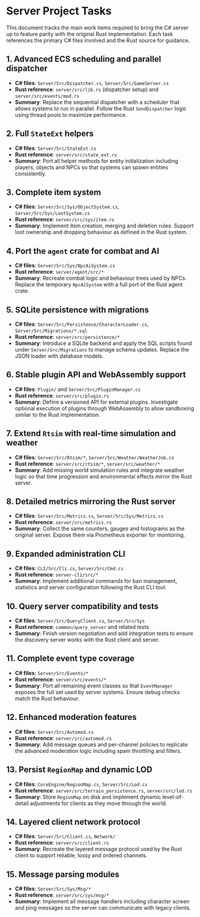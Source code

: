 # Server Project Tasks

This document tracks the main work items required to bring the C# server up to feature parity with the original Rust implementation. Each task references the primary C# files involved and the Rust source for guidance.


## 1. Advanced ECS scheduling and parallel dispatcher
- **C# files**: `Server/Src/Dispatcher.cs`, `Server/Src/GameServer.cs`
- **Rust reference**: `server/src/lib.rs` (dispatcher setup) and `server/src/events/mod.rs`
- **Summary**: Replace the sequential dispatcher with a scheduler that allows systems to run in parallel. Follow the Rust `SendDispatcher` logic using thread pools to maximize performance.

## 2. Full `StateExt` helpers
- **C# files**: `Server/Src/StateExt.cs`
- **Rust reference**: `server/src/state_ext.rs`
- **Summary**: Port all helper methods for entity initialization including players, objects and NPCs so that systems can spawn entities consistently.

## 3. Complete item system
- **C# files**: `Server/Src/Sys/ObjectSystem.cs`, `Server/Src/Sys/LootSystem.cs`
- **Rust reference**: `server/src/sys/item.rs`
- **Summary**: Implement item creation, merging and deletion rules. Support loot ownership and dropping behaviour as defined in the Rust system.

## 4. Port the `agent` crate for combat and AI
- **C# files**: `Server/Src/Sys/NpcAiSystem.cs`
- **Rust reference**: `server/agent/src/*`
- **Summary**: Recreate combat logic and behaviour trees used by NPCs. Replace the temporary `NpcAiSystem` with a full port of the Rust agent crate.

## 5. SQLite persistence with migrations
- **C# files**: `Server/Src/Persistence/CharacterLoader.cs`, `Server/Src/Migrations/*.sql`
- **Rust reference**: `server/src/persistence/*`
- **Summary**: Introduce a SQLite backend and apply the SQL scripts found under `Server/Src/Migrations` to manage schema updates. Replace the JSON loader with database models.

## 6. Stable plugin API and WebAssembly support
- **C# files**: `Plugin/` and `Server/Src/PluginManager.cs`
- **Rust reference**: `server/src/plugin.rs`
- **Summary**: Define a versioned API for external plugins. Investigate optional execution of plugins through WebAssembly to allow sandboxing similar to the Rust implementation.

## 7. Extend `Rtsim` with real-time simulation and weather
- **C# files**: `Server/Src/Rtsim/*`, `Server/Src/Weather/WeatherJob.cs`
- **Rust reference**: `server/src/rtsim/*`, `server/src/weather/*`
- **Summary**: Add missing world simulation rules and integrate weather logic so that time progression and environmental effects mirror the Rust server.

## 8. Detailed metrics mirroring the Rust server
- **C# files**: `Server/Src/Metrics.cs`, `Server/Src/Sys/Metrics.cs`
- **Rust reference**: `server/src/metrics.rs`
- **Summary**: Collect the same counters, gauges and histograms as the original server. Expose them via Prometheus exporter for monitoring.

## 9. Expanded administration CLI
- **C# files**: `CLI/Src/Cli.cs`, `Server/Src/Cmd.cs`
- **Rust reference**: `server-cli/src/*`
- **Summary**: Implement additional commands for ban management, statistics and server configuration following the Rust CLI tool.

## 10. Query server compatibility and tests
- **C# files**: `Server/Src/QueryClient.cs`, `Server/Src/Sys` 
- **Rust reference**: `common/query_server` and related tests
- **Summary**: Finish version negotiation and add integration tests to ensure the discovery server works with the Rust client and server.

## 11. Complete event type coverage
- **C# files**: `Server/Src/Events/*`
- **Rust reference**: `server/src/events/*`
- **Summary**: Port all remaining event classes so that `EventManager` exposes the full set used by server systems. Ensure debug checks match the Rust behaviour.

## 12. Enhanced moderation features
- **C# files**: `Server/Src/Automod.cs`
- **Rust reference**: `server/src/automod.rs`
- **Summary**: Add message queues and per-channel policies to replicate the advanced moderation logic including spam throttling and filters.

## 13. Persist `RegionMap` and dynamic LOD
- **C# files**: `CoreEngine/RegionMap.cs`, `Server/Src/Lod.cs`
- **Rust reference**: `server/src/terrain_persistence.rs`, `server/src/lod.rs`
- **Summary**: Store `RegionMap` on disk and implement dynamic level-of-detail adjustments for clients as they move through the world.

## 14. Layered client network protocol
- **C# files**: `Server/Src/Client.cs`, `Network/`
- **Rust reference**: `server/src/client.rs`
- **Summary**: Recreate the layered message protocol used by the Rust client to support reliable, lossy and ordered channels.

## 15. Message parsing modules
- **C# files**: `Server/Src/Sys/Msg/*`
- **Rust reference**: `server/src/sys/msg/*`
- **Summary**: Implement all message handlers including character screen and ping messages so the server can communicate with legacy clients.

